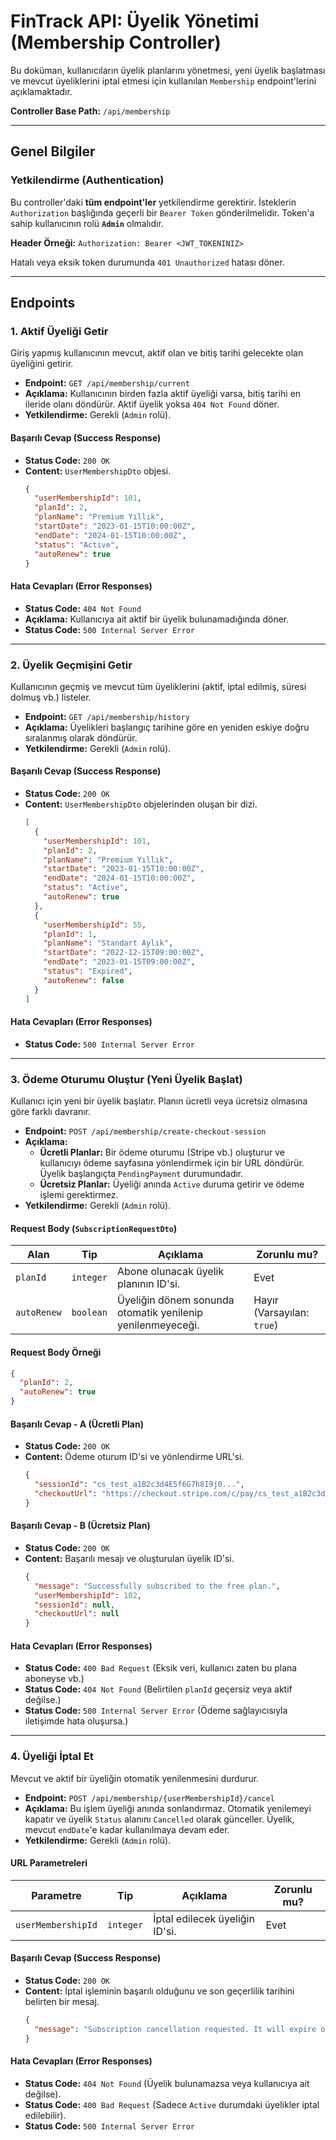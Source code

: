 # FinTrack API: Üyelik Yönetimi (Membership Controller)

Bu doküman, kullanıcıların üyelik planlarını yönetmesi, yeni üyelik başlatması ve mevcut üyeliklerini iptal etmesi için kullanılan `Membership` endpoint'lerini açıklamaktadır.

**Controller Base Path:** `/api/membership`

---

## Genel Bilgiler

### Yetkilendirme (Authentication)

Bu controller'daki **tüm endpoint'ler** yetkilendirme gerektirir. İsteklerin `Authorization` başlığında geçerli bir `Bearer Token` gönderilmelidir. Token'a sahip kullanıcının rolü **`Admin`** olmalıdır.

**Header Örneği:**
`Authorization: Bearer <JWT_TOKENINIZ>`

Hatalı veya eksik token durumunda `401 Unauthorized` hatası döner.

---

## Endpoints

### 1. Aktif Üyeliği Getir

Giriş yapmış kullanıcının mevcut, aktif olan ve bitiş tarihi gelecekte olan üyeliğini getirir.

*   **Endpoint:** `GET /api/membership/current`
*   **Açıklama:** Kullanıcının birden fazla aktif üyeliği varsa, bitiş tarihi en ileride olanı döndürür. Aktif üyelik yoksa `404 Not Found` döner.
*   **Yetkilendirme:** Gerekli (`Admin` rolü).

#### Başarılı Cevap (Success Response)

*   **Status Code:** `200 OK`
*   **Content:** `UserMembershipDto` objesi.
    ```json
    {
      "userMembershipId": 101,
      "planId": 2,
      "planName": "Premium Yıllık",
      "startDate": "2023-01-15T10:00:00Z",
      "endDate": "2024-01-15T10:00:00Z",
      "status": "Active",
      "autoRenew": true
    }
    ```

#### Hata Cevapları (Error Responses)

*   **Status Code:** `404 Not Found`
*   **Açıklama:** Kullanıcıya ait aktif bir üyelik bulunamadığında döner.
*   **Status Code:** `500 Internal Server Error`

---

### 2. Üyelik Geçmişini Getir

Kullanıcının geçmiş ve mevcut tüm üyeliklerini (aktif, iptal edilmiş, süresi dolmuş vb.) listeler.

*   **Endpoint:** `GET /api/membership/history`
*   **Açıklama:** Üyelikleri başlangıç tarihine göre en yeniden eskiye doğru sıralanmış olarak döndürür.
*   **Yetkilendirme:** Gerekli (`Admin` rolü).

#### Başarılı Cevap (Success Response)

*   **Status Code:** `200 OK`
*   **Content:** `UserMembershipDto` objelerinden oluşan bir dizi.
    ```json
    [
      {
        "userMembershipId": 101,
        "planId": 2,
        "planName": "Premium Yıllık",
        "startDate": "2023-01-15T10:00:00Z",
        "endDate": "2024-01-15T10:00:00Z",
        "status": "Active",
        "autoRenew": true
      },
      {
        "userMembershipId": 55,
        "planId": 1,
        "planName": "Standart Aylık",
        "startDate": "2022-12-15T09:00:00Z",
        "endDate": "2023-01-15T09:00:00Z",
        "status": "Expired",
        "autoRenew": false
      }
    ]
    ```

#### Hata Cevapları (Error Responses)
*   **Status Code:** `500 Internal Server Error`

---

### 3. Ödeme Oturumu Oluştur (Yeni Üyelik Başlat)

Kullanıcı için yeni bir üyelik başlatır. Planın ücretli veya ücretsiz olmasına göre farklı davranır.

*   **Endpoint:** `POST /api/membership/create-checkout-session`
*   **Açıklama:**
    *   **Ücretli Planlar:** Bir ödeme oturumu (Stripe vb.) oluşturur ve kullanıcıyı ödeme sayfasına yönlendirmek için bir URL döndürür. Üyelik başlangıçta `PendingPayment` durumundadır.
    *   **Ücretsiz Planlar:** Üyeliği anında `Active` duruma getirir ve ödeme işlemi gerektirmez.
*   **Yetkilendirme:** Gerekli (`Admin` rolü).

#### Request Body (`SubscriptionRequestDto`)

| Alan        | Tip      | Açıklama                                       | Zorunlu mu? |
|-------------|----------|------------------------------------------------|-------------|
| `planId`    | `integer`| Abone olunacak üyelik planının ID'si.          | Evet        |
| `autoRenew` | `boolean`| Üyeliğin dönem sonunda otomatik yenilenip yenilenmeyeceği. | Hayır (Varsayılan: `true`) |

#### Request Body Örneği

```json
{
  "planId": 2,
  "autoRenew": true
}
```

#### Başarılı Cevap - A (Ücretli Plan)

*   **Status Code:** `200 OK`
*   **Content:** Ödeme oturum ID'si ve yönlendirme URL'si.
    ```json
    {
      "sessionId": "cs_test_a1B2c3d4E5f6G7h8I9j0...",
      "checkoutUrl": "https://checkout.stripe.com/c/pay/cs_test_a1B2c3d4E5f6G7h8I9j0..."
    }
    ```

#### Başarılı Cevap - B (Ücretsiz Plan)

*   **Status Code:** `200 OK`
*   **Content:** Başarılı mesajı ve oluşturulan üyelik ID'si.
    ```json
    {
      "message": "Successfully subscribed to the free plan.",
      "userMembershipId": 102,
      "sessionId": null,
      "checkoutUrl": null
    }
    ```

#### Hata Cevapları (Error Responses)
*   **Status Code:** `400 Bad Request` (Eksik veri, kullanıcı zaten bu plana aboneyse vb.)
*   **Status Code:** `404 Not Found` (Belirtilen `planId` geçersiz veya aktif değilse.)
*   **Status Code:** `500 Internal Server Error` (Ödeme sağlayıcısıyla iletişimde hata oluşursa.)

---

### 4. Üyeliği İptal Et

Mevcut ve aktif bir üyeliğin otomatik yenilenmesini durdurur.

*   **Endpoint:** `POST /api/membership/{userMembershipId}/cancel`
*   **Açıklama:** Bu işlem üyeliği anında sonlandırmaz. Otomatik yenilemeyi kapatır ve üyelik `Status` alanını `Cancelled` olarak günceller. Üyelik, mevcut `endDate`'e kadar kullanılmaya devam eder.
*   **Yetkilendirme:** Gerekli (`Admin` rolü).

#### URL Parametreleri
| Parametre          | Tip     | Açıklama                           | Zorunlu mu? |
|--------------------|---------|------------------------------------|-------------|
| `userMembershipId` | `integer` | İptal edilecek üyeliğin ID'si.     | Evet        |

#### Başarılı Cevap (Success Response)

*   **Status Code:** `200 OK`
*   **Content:** İptal işleminin başarılı olduğunu ve son geçerlilik tarihini belirten bir mesaj.
    ```json
    {
      "message": "Subscription cancellation requested. It will expire on 1/15/2024"
    }
    ```

#### Hata Cevapları (Error Responses)
*   **Status Code:** `404 Not Found` (Üyelik bulunamazsa veya kullanıcıya ait değilse).
*   **Status Code:** `400 Bad Request` (Sadece `Active` durumdaki üyelikler iptal edilebilir).
*   **Status Code:** `500 Internal Server Error`